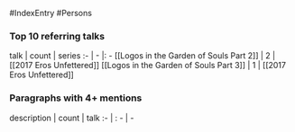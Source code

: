 #IndexEntry #Persons

### Top 10 referring talks
talk | count | series
:- | - |: -
[[Logos in the Garden of Souls Part 2]] | 2 | [[2017 Eros Unfettered]]
[[Logos in the Garden of Souls Part 3]] | 1 | [[2017 Eros Unfettered]]

### Paragraphs with 4+ mentions
description | count | talk
:- | : - | -

